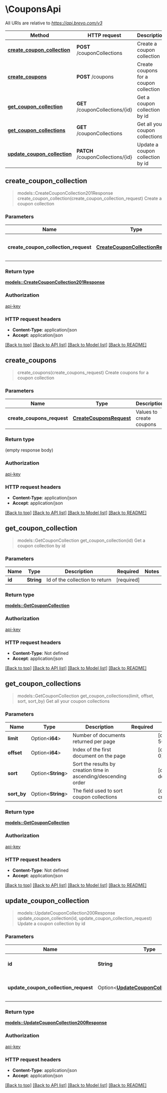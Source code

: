 # \CouponsApi

All URIs are relative to *https://api.brevo.com/v3*

Method | HTTP request | Description
------------- | ------------- | -------------
[**create_coupon_collection**](CouponsApi.md#create_coupon_collection) | **POST** /couponCollections | Create а coupon collection
[**create_coupons**](CouponsApi.md#create_coupons) | **POST** /coupons | Create coupons for a coupon collection
[**get_coupon_collection**](CouponsApi.md#get_coupon_collection) | **GET** /couponCollections/{id} | Get a coupon collection by id
[**get_coupon_collections**](CouponsApi.md#get_coupon_collections) | **GET** /couponCollections | Get all your coupon collections
[**update_coupon_collection**](CouponsApi.md#update_coupon_collection) | **PATCH** /couponCollections/{id} | Update a coupon collection by id



## create_coupon_collection

> models::CreateCouponCollection201Response create_coupon_collection(create_coupon_collection_request)
Create а coupon collection

### Parameters


Name | Type | Description  | Required | Notes
------------- | ------------- | ------------- | ------------- | -------------
**create_coupon_collection_request** | [**CreateCouponCollectionRequest**](CreateCouponCollectionRequest.md) | Values to create a coupon collection | [required] |

### Return type

[**models::CreateCouponCollection201Response**](createCouponCollection_201_response.md)

### Authorization

[api-key](../README.md#api-key)

### HTTP request headers

- **Content-Type**: application/json
- **Accept**: application/json

[[Back to top]](#) [[Back to API list]](../README.md#documentation-for-api-endpoints) [[Back to Model list]](../README.md#documentation-for-models) [[Back to README]](../README.md)


## create_coupons

> create_coupons(create_coupons_request)
Create coupons for a coupon collection

### Parameters


Name | Type | Description  | Required | Notes
------------- | ------------- | ------------- | ------------- | -------------
**create_coupons_request** | [**CreateCouponsRequest**](CreateCouponsRequest.md) | Values to create coupons | [required] |

### Return type

 (empty response body)

### Authorization

[api-key](../README.md#api-key)

### HTTP request headers

- **Content-Type**: application/json
- **Accept**: application/json

[[Back to top]](#) [[Back to API list]](../README.md#documentation-for-api-endpoints) [[Back to Model list]](../README.md#documentation-for-models) [[Back to README]](../README.md)


## get_coupon_collection

> models::GetCouponCollection get_coupon_collection(id)
Get a coupon collection by id

### Parameters


Name | Type | Description  | Required | Notes
------------- | ------------- | ------------- | ------------- | -------------
**id** | **String** | Id of the collection to return | [required] |

### Return type

[**models::GetCouponCollection**](getCouponCollection.md)

### Authorization

[api-key](../README.md#api-key)

### HTTP request headers

- **Content-Type**: Not defined
- **Accept**: application/json

[[Back to top]](#) [[Back to API list]](../README.md#documentation-for-api-endpoints) [[Back to Model list]](../README.md#documentation-for-models) [[Back to README]](../README.md)


## get_coupon_collections

> models::GetCouponCollection get_coupon_collections(limit, offset, sort, sort_by)
Get all your coupon collections

### Parameters


Name | Type | Description  | Required | Notes
------------- | ------------- | ------------- | ------------- | -------------
**limit** | Option<**i64**> | Number of documents returned per page |  |[default to 50]
**offset** | Option<**i64**> | Index of the first document on the page |  |[default to 0]
**sort** | Option<**String**> | Sort the results by creation time in ascending/descending order |  |[default to desc]
**sort_by** | Option<**String**> | The field used to sort coupon collections |  |[default to createdAt]

### Return type

[**models::GetCouponCollection**](getCouponCollection.md)

### Authorization

[api-key](../README.md#api-key)

### HTTP request headers

- **Content-Type**: Not defined
- **Accept**: application/json

[[Back to top]](#) [[Back to API list]](../README.md#documentation-for-api-endpoints) [[Back to Model list]](../README.md#documentation-for-models) [[Back to README]](../README.md)


## update_coupon_collection

> models::UpdateCouponCollection200Response update_coupon_collection(id, update_coupon_collection_request)
Update a coupon collection by id

### Parameters


Name | Type | Description  | Required | Notes
------------- | ------------- | ------------- | ------------- | -------------
**id** | **String** | Id of the collection to update | [required] |
**update_coupon_collection_request** | Option<[**UpdateCouponCollectionRequest**](UpdateCouponCollectionRequest.md)> | Values to update the coupon collection |  |

### Return type

[**models::UpdateCouponCollection200Response**](updateCouponCollection_200_response.md)

### Authorization

[api-key](../README.md#api-key)

### HTTP request headers

- **Content-Type**: application/json
- **Accept**: application/json

[[Back to top]](#) [[Back to API list]](../README.md#documentation-for-api-endpoints) [[Back to Model list]](../README.md#documentation-for-models) [[Back to README]](../README.md)

